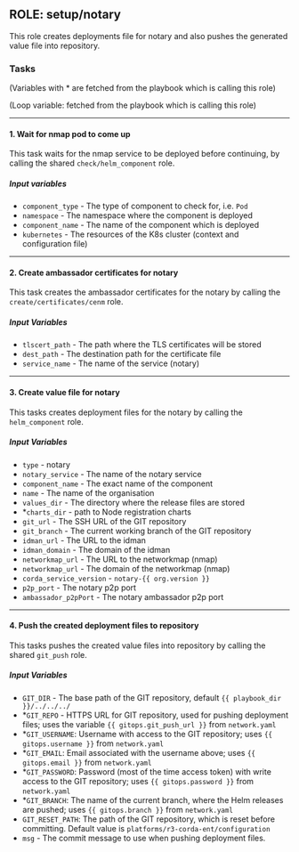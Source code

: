 ## ROLE: setup/notary
This role creates deployments file for notary and also pushes the generated value file into repository.

### Tasks
(Variables with * are fetched from the playbook which is calling this role)

(Loop variable: fetched from the playbook which is calling this role)

---

#### 1. Wait for nmap pod to come up 
This task waits for the nmap service to be deployed before continuing, by calling the shared `check/helm_component` role.
##### Input variables
- `component_type` - The type of component to check for, i.e. `Pod`
- `namespace` - The namespace where the component is deployed
- `component_name` - The name of the component which is deployed
- `kubernetes` - The resources of the K8s cluster (context and configuration file)

---

#### 2. Create ambassador certificates for notary
This task creates the ambassador certificates for the notary by calling the `create/certificates/cenm` role.
##### Input Variables
- `tlscert_path` - The path where the TLS certificates will be stored
- `dest_path` - The destination path for the certificate file
- `service_name` - The name of the service (notary)

---

#### 3. Create value file for notary
This tasks creates deployment files for the notary by calling the `helm_component` role.
##### Input Variables
- `type` - notary
- `notary_service` - The name of the notary service
- `component_name` - The exact name of the component
- `name` - The name of the organisation
- `values_dir` - The directory where the release files are stored
- *`charts_dir` - path to Node registration charts
- `git_url` - The SSH URL of the GIT repository
- `git_branch` - The current working branch of the GIT repository
- `idman_url` - The URL to the idman
- `idman_domain` - The domain of the idman
- `networkmap_url` - The URL to the networkmap (nmap)
- `networkmap_url` - The domain of the networkmap (nmap)
- `corda_service_version` - `notary-{{ org.version }}`
- `p2p_port` - The notary p2p port
- `ambassador_p2pPort` - The notary ambassador p2p port    

---

#### 4. Push the created deployment files to repository
This tasks pushes the created value files into repository by calling the shared `git_push` role.
##### Input Variables
- `GIT_DIR` - The base path of the GIT repository, default `{{ playbook_dir }}/../../../`
- *`GIT_REPO` - HTTPS URL for GIT repository, used for pushing deployment files; uses the variable `{{ gitops.git_push_url }}` from `network.yaml`
- *`GIT_USERNAME`: Username with access to the GIT repository; uses `{{ gitops.username }}` from `network.yaml`
- *`GIT_EMAIL`: Email associated with the username above; uses `{{ gitops.email }}` from `network.yaml`
- *`GIT_PASSWORD`: Password (most of the time access token) with write access to the GIT repository; uses `{{ gitops.password }}` from `network.yaml`
- *`GIT_BRANCH`: The name of the current branch, where the Helm releases are pushed; uses `{{ gitops.branch }}` from `network.yaml`
- `GIT_RESET_PATH`: The path of the GIT repository, which is reset before committing. Default value is `platforms/r3-corda-ent/configuration`
- `msg` - The commit message to use when pushing deployment files.
